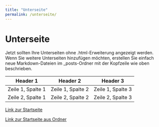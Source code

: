 ```yaml
---
title: "Unterseite"
permalink: /unterseite/
---
```


# Unterseite

Jetzt sollten Ihre Unterseiten ohne .html-Erweiterung angezeigt werden. Wenn Sie weitere Unterseiten hinzufügen möchten, erstellen Sie einfach neue Markdown-Dateien im _posts-Ordner mit der Kopfzeile wie oben beschrieben.

<table>
  <thead>
    <tr>
      <th>Header 1</th>
      <th>Header 2</th>
      <th>Header 3</th>
    </tr>
  </thead>
  <tbody>
    <tr>
      <td>Zeile 1, Spalte 1</td>
      <td>Zeile 1, Spalte 2</td>
      <td>Zeile 1, Spalte 3</td>
    </tr>
    <tr>
      <td>Zeile 2, Spalte 1</td>
      <td>Zeile 2, Spalte 2</td>
      <td>Zeile 2, Spalte 3</td>
    </tr>
  </tbody>
</table>


[Link zur Startseite](index)

[Link zur Startseite aus Ordner](../index)
